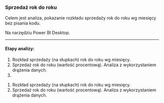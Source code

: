### Sprzedaż rok do roku
Celem jest analiza, pokazanie rozkładu sprzedaży rok do roku wg miesięcy bez pisania kodu.

Na narzędziu Power BI Desktop.

---

#### Etapy analizy:
1. Rozkład sprzedaży (na słupkach)  rok do roku wg miesięcy.
2. Sprzedaż rok do roku (wartość procentową). Analiza z wykorzystaniem drążenia danych.
3. 
<ol>
  <li>Rozkład sprzedaży (na słupkach)  rok do roku wg miesięcy.</li>
  <li>Sprzedaż rok do roku (wartość procentową). Analiza z wykorzystaniem drążenia danych.</li>
</ol>
